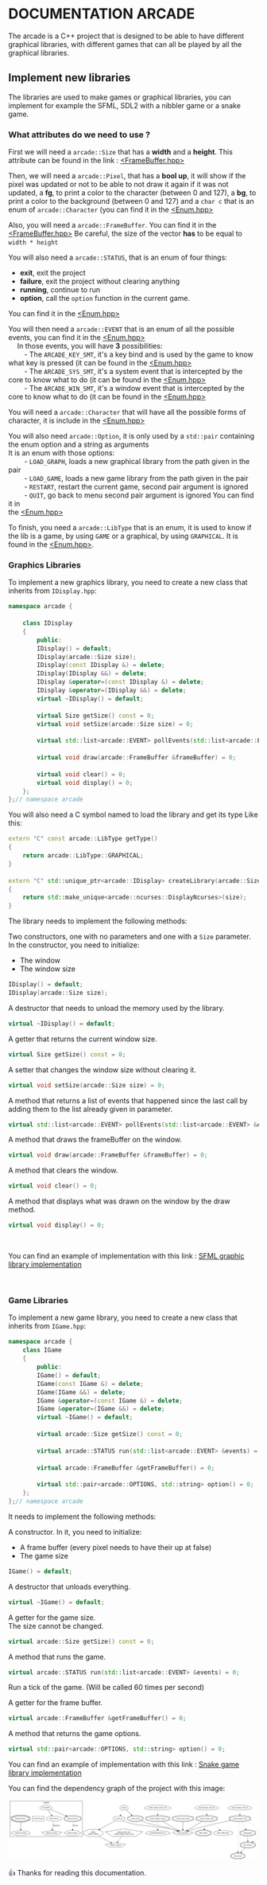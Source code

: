 # DOCUMENTATION ARCADE

The arcade is a C++ project that is designed to be able to have different
graphical libraries, with different games that can all be played by all the
graphical libraries.

## Implement new libraries

The libraries are used to make games or graphical libraries, you can implement
for example the SFML, SDL2 with a nibbler game or a snake game.

### What attributes do we need to use ?

First we will need a `arcade::Size` that has a **width** and a **height**. This
attribute can be found in the
link : [<FrameBuffer.hpp>](https://github.com/Ackfire/Arcade/blob/main/interfaces/FrameBuffer.hpp) <br>

Then, we will need a `arcade::Pixel`, that has a **bool up**, it will show if
the pixel was updated or not to be able to not draw it again if it was not
updated, a **fg**, to print a color to the character (between 0 and 127), a **bg**,
to print a color to the background (between 0 and 127) and a `char c` that
is an enum of `arcade::Character` (you can find it in
the [<Enum.hpp>](https://github.com/Ackfire/Arcade/blob/main/interfaces/Enum.hpp) <br>

Also, you will need a `arcade::FrameBuffer`. You can find it in
the [<FrameBuffer.hpp>](https://github.com/Ackfire/Arcade/blob/main/interfaces/FrameBuffer.hpp)
Be careful, the size of the vector **has** to be equal to `width * height` <br>

You will also need a `arcade::STATUS`, that is an enum of four things:

* **exit**, exit the project <br>
* **failure**, exit the project without clearing anything <br>
* **running**, continue to run <br>
* **option**, call the `option` function in the current game. <br>

You can find it in the [<Enum.hpp>](https://github.com/Ackfire/Arcade/blob/main/interfaces/Enum.hpp)

You will then need a `arcade::EVENT` that is an enum of all the possible events,
you can find it in
the [<Enum.hpp>](https://github.com/Ackfire/Arcade/blob/main/interfaces/Enum.hpp) <br>
&emsp; In those events, you will have **3** possibilities: <br>
&emsp;&emsp; - The `ARCADE_KEY_SMT`, it's a key bind and is used by the game to
know what key is pressed (it can be found in
the [<Enum.hpp>](https://github.com/Ackfire/Arcade/blob/main/interfaces/Enum.hpp) <br>
&emsp;&emsp; - The `ARCADE_SYS_SMT`, it's a system event that is intercepted by
the core to know what to do (it can be found in
the [<Enum.hpp>](https://github.com/Ackfire/Arcade/blob/main/interfaces/Enum.hpp) <br>
&emsp;&emsp; - The `ARCADE_WIN_SMT`, it's a window event that is intercepted by
the core to know what to do (it can be found in
the [<Enum.hpp>](https://github.com/Ackfire/Arcade/blob/main/interfaces/Enum.hpp) <br>

You will need a `arcade::Character` that will have all the possible forms of
character, it is include in
the [<Enum.hpp>](https://github.com/Ackfire/Arcade/blob/main/interfaces/Enum.hpp) <br>

You will also need `arcade::Option`, it is only used by a `std::pair` containing
the enum option and a string as arguments <br>
It is an enum with those options: <br>
&emsp;&emsp; - `LOAD_GRAPH`, loads a new graphical library from the path given
in the pair <br>
&emsp;&emsp; - `LOAD_GAME`, loads a new game library from the path given in the
pair <br>
&emsp;&emsp; - `RESTART`, restart the current game, second pair argument is
ignored <br>
&emsp;&emsp; - `QUIT`, go back to menu second pair argument is ignored
You can find it in <br>
the [<Enum.hpp>](https://github.com/Ackfire/Arcade/blob/main/interfaces/Enum.hpp)

To finish, you need a `arcade::LibType` that is an enum, it is used to know if
the lib is a game, by using `GAME` or a graphical, by using `GRAPHICAL`. It is
found in
the [<Enum.hpp>](https://github.com/Ackfire/Arcade/blob/main/interfaces/Enum.hpp). <br>

### Graphics Libraries

To implement a new graphics library, you need to create a new class that
inherits from `IDisplay.hpp`:

```cpp
namespace arcade {

    class IDisplay
    {
        public:
        IDisplay() = default;
        IDisplay(arcade::Size size);
        IDisplay(const IDisplay &) = delete;
        IDisplay(IDisplay &&) = delete;
        IDisplay &operator=(const IDisplay &) = delete;
        IDisplay &operator=(IDisplay &&) = delete;
        virtual ~IDisplay() = default;

        virtual Size getSize() const = 0;
        virtual void setSize(arcade::Size size) = 0;

        virtual std::list<arcade::EVENT> pollEvents(std::list<arcade::EVENT> &events) = 0;

        virtual void draw(arcade::FrameBuffer &frameBuffer) = 0;

        virtual void clear() = 0;
        virtual void display() = 0;
    };
};// namespace arcade
```

You will also need a C symbol named to load the library and get its type
Like this:

```c++
extern "C" const arcade::LibType getType()
{
    return arcade::LibType::GRAPHICAL;
}

extern "C" std::unique_ptr<arcade::IDisplay> createLibrary(arcade::Size size)
{
    return std::make_unique<arcade::ncurses::DisplayNcurses>(size);
}
```

The library needs to implement the following methods:

Two constructors, one with no parameters and one with a `Size` parameter.
In the constructor, you need to initialize:

* The window
* The window size

```c++
IDisplay() = default;
IDisplay(arcade::Size size);
```

A destructor that needs to unload the memory used by the library.

```c++
virtual ~IDisplay() = default;
```

A getter that returns the current window size.

```c++
virtual Size getSize() const = 0;
```

A setter that changes the window size without clearing it.

```c++
virtual void setSize(arcade::Size size) = 0;
```

A method that returns a list of events that happened since the last call by
adding them to the list already given in parameter.

```c++
virtual std::list<arcade::EVENT> pollEvents(std::list<arcade::EVENT> &events) = 0;
```

A method that draws the frameBuffer on the window.

```c++
virtual void draw(arcade::FrameBuffer &frameBuffer) = 0;
```

A method that clears the window.

```c++
virtual void clear() = 0;
```

A method that displays what was drawn on the window by the draw method.

```c++
virtual void display() = 0;
```

<br>

You can find an example of implementation with this
link : [SFML graphic library implementation](https://github.com/Ackfire/Arcade/blob/main/libs/display/sfml/src/DisplaySfml.cpp)

<br>

### Game Libraries

To implement a new game library, you need to create a new class that inherits
from `IGame.hpp`:

```cpp
namespace arcade {
    class IGame
    {
        public:
        IGame() = default;
        IGame(const IGame &) = delete;
        IGame(IGame &&) = delete;
        IGame &operator=(const IGame &) = delete;
        IGame &operator=(IGame &&) = delete;
        virtual ~IGame() = default;

        virtual arcade::Size getSize() const = 0;

        virtual arcade::STATUS run(std::list<arcade::EVENT> &events) = 0;

        virtual arcade::FrameBuffer &getFrameBuffer() = 0;

        virtual std::pair<arcade::OPTIONS, std::string> option() = 0;
    };
};// namespace arcade
```

It needs to implement the following methods:

A constructor.
In it, you need to initialize:

* A frame buffer (every pixel needs to have their up at false)
* The game size

```c++
IGame() = default;
```

A destructor that unloads everything.

```c++
virtual ~IGame() = default;
```

A getter for the game size. <br>
The size cannot be changed.

```c++
virtual arcade::Size getSize() const = 0;
```

A method that runs the game.

```c++
virtual arcade::STATUS run(std::list<arcade::EVENT> &events) = 0;
```

Run a tick of the game. (Will be called 60 times per second)

A getter for the frame buffer.

```c++
virtual arcade::FrameBuffer &getFrameBuffer() = 0;
```

A method that returns the game options.

```c++
virtual std::pair<arcade::OPTIONS, std::string> option() = 0;
```

You can find an example of implementation with this
link : [Snake game library implementation](https://github.com/Ackfire/Arcade/blob/main/libs/games/snake/src/GameSnake.cpp)

You can find the dependency graph of the project with this image:

![Dependency graph](/doc/dependencyGraph.svg)

:+1: Thanks for reading this documentation. <br>
